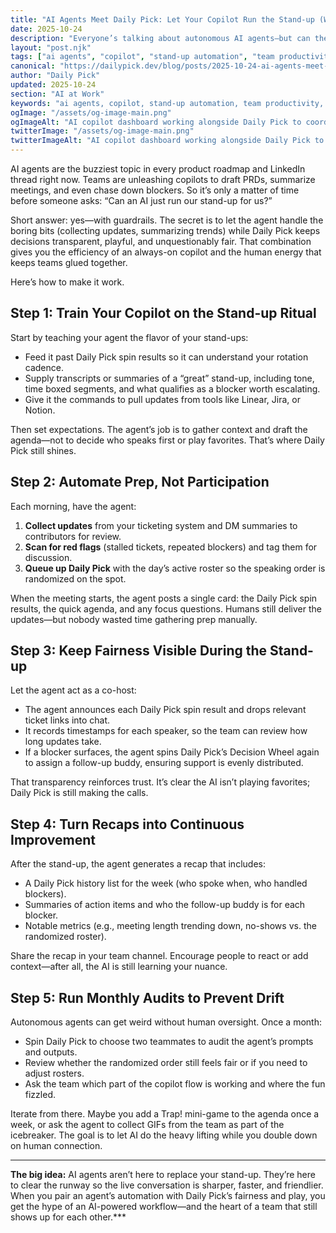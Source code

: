 ```yaml
---
title: "AI Agents Meet Daily Pick: Let Your Copilot Run the Stand-up (Without Losing the Human Touch)"
date: 2025-10-24
description: "Everyone’s talking about autonomous AI agents—but can they actually run your stand-up? Learn how to pair AI copilots with Daily Pick to automate prep, keep updates fair, and leave room for real team chemistry."
layout: "post.njk"
tags: ["ai agents", "copilot", "stand-up automation", "team productivity", "remote work", "meeting facilitation"]
canonical: "https://dailypick.dev/blog/posts/2025-10-24-ai-agents-meet-daily-pick-how-to-let-your-copilot-run-the-standup/"
author: "Daily Pick"
updated: 2025-10-24
section: "AI at Work"
keywords: "ai agents, copilot, stand-up automation, team productivity, remote work, meeting facilitation"
ogImage: "/assets/og-image-main.png"
ogImageAlt: "AI copilot dashboard working alongside Daily Pick to coordinate a stand-up"
twitterImage: "/assets/og-image-main.png"
twitterImageAlt: "AI copilot dashboard working alongside Daily Pick to coordinate a stand-up"
---
```


AI agents are the buzziest topic in every product roadmap and LinkedIn thread right now. Teams are unleashing copilots to draft PRDs, summarize meetings, and even chase down blockers. So it’s only a matter of time before someone asks: “Can an AI just run our stand-up for us?”

Short answer: yes—with guardrails. The secret is to let the agent handle the boring bits (collecting updates, summarizing trends) while Daily Pick keeps decisions transparent, playful, and unquestionably fair. That combination gives you the efficiency of an always-on copilot and the human energy that keeps teams glued together.

Here’s how to make it work.

## Step 1: Train Your Copilot on the Stand-up Ritual

Start by teaching your agent the flavor of your stand-ups:

- Feed it past Daily Pick spin results so it can understand your rotation cadence.
- Supply transcripts or summaries of a “great” stand-up, including tone, time boxed segments, and what qualifies as a blocker worth escalating.
- Give it the commands to pull updates from tools like Linear, Jira, or Notion.

Then set expectations. The agent’s job is to gather context and draft the agenda—not to decide who speaks first or play favorites. That’s where Daily Pick still shines.

## Step 2: Automate Prep, Not Participation

Each morning, have the agent:

1. **Collect updates** from your ticketing system and DM summaries to contributors for review.
2. **Scan for red flags** (stalled tickets, repeated blockers) and tag them for discussion.
3. **Queue up Daily Pick** with the day’s active roster so the speaking order is randomized on the spot.

When the meeting starts, the agent posts a single card: the Daily Pick spin results, the quick agenda, and any focus questions. Humans still deliver the updates—but nobody wasted time gathering prep manually.

## Step 3: Keep Fairness Visible During the Stand-up

Let the agent act as a co-host:

- The agent announces each Daily Pick spin result and drops relevant ticket links into chat.
- It records timestamps for each speaker, so the team can review how long updates take.
- If a blocker surfaces, the agent spins Daily Pick’s Decision Wheel again to assign a follow-up buddy, ensuring support is evenly distributed.

That transparency reinforces trust. It’s clear the AI isn’t playing favorites; Daily Pick is still making the calls.

## Step 4: Turn Recaps into Continuous Improvement

After the stand-up, the agent generates a recap that includes:

- A Daily Pick history list for the week (who spoke when, who handled blockers).
- Summaries of action items and who the follow-up buddy is for each blocker.
- Notable metrics (e.g., meeting length trending down, no-shows vs. the randomized roster).

Share the recap in your team channel. Encourage people to react or add context—after all, the AI is still learning your nuance.

## Step 5: Run Monthly Audits to Prevent Drift

Autonomous agents can get weird without human oversight. Once a month:

- Spin Daily Pick to choose two teammates to audit the agent’s prompts and outputs.
- Review whether the randomized order still feels fair or if you need to adjust rosters.
- Ask the team which part of the copilot flow is working and where the fun fizzled.

Iterate from there. Maybe you add a Trap! mini-game to the agenda once a week, or ask the agent to collect GIFs from the team as part of the icebreaker. The goal is to let AI do the heavy lifting while you double down on human connection.

---

**The big idea:** AI agents aren’t here to replace your stand-up. They’re here to clear the runway so the live conversation is sharper, faster, and friendlier. When you pair an agent’s automation with Daily Pick’s fairness and play, you get the hype of an AI-powered workflow—and the heart of a team that still shows up for each other.***
